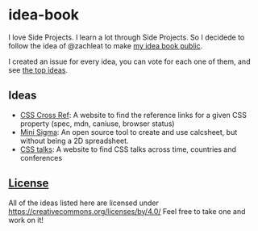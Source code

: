 # idea-book

I love Side Projects. I learn a lot through Side Projects. So I decidede to follow the idea of @zachleat to make [my idea book public](https://github.com/zachleat/idea-book).

I created an issue for every idea, you can vote for each one of them, and see [the top ideas](https://github.com/tzi/idea-book/issues?q=is%3Aissue+is%3Aopen+sort%3Areactions-%2B1-desc).


## Ideas

* [CSS Cross Ref](https://github.com/tzi/idea-book/issues/1): A website to find the reference links for a given CSS property (spec, mdn, caniuse, browser status)
* [Mini Sigma](https://github.com/tzi/idea-book/issues/2): An open source tool to create and use calcsheet, but without being a 2D spreadsheet.
* [CSS talks](https://github.com/tzi/idea-book/issues/3): A website to find CSS talks across time, countries and conferences


## [License](LICENSE)

All of the ideas listed here are licensed under https://creativecommons.org/licenses/by/4.0/ Feel free to take one and work on it!
